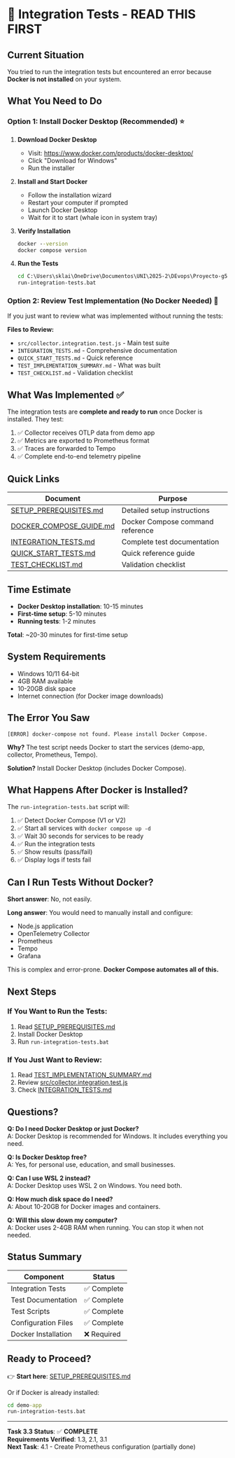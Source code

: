 # 🚀 Integration Tests - READ THIS FIRST

## Current Situation

You tried to run the integration tests but encountered an error because **Docker is not installed** on your system.

## What You Need to Do

### Option 1: Install Docker Desktop (Recommended) ⭐

1. **Download Docker Desktop**
   - Visit: https://www.docker.com/products/docker-desktop/
   - Click "Download for Windows"
   - Run the installer

2. **Install and Start Docker**
   - Follow the installation wizard
   - Restart your computer if prompted
   - Launch Docker Desktop
   - Wait for it to start (whale icon in system tray)

3. **Verify Installation**
   ```cmd
   docker --version
   docker compose version
   ```

4. **Run the Tests**
   ```cmd
   cd C:\Users\sklai\OneDrive\Documentos\UNI\2025-2\DEvops\Proyecto-g5\demo-app
   run-integration-tests.bat
   ```

### Option 2: Review Test Implementation (No Docker Needed) 📖

If you just want to review what was implemented without running the tests:

**Files to Review:**
- `src/collector.integration.test.js` - Main test suite
- `INTEGRATION_TESTS.md` - Comprehensive documentation
- `QUICK_START_TESTS.md` - Quick reference
- `TEST_IMPLEMENTATION_SUMMARY.md` - What was built
- `TEST_CHECKLIST.md` - Validation checklist

## What Was Implemented ✅

The integration tests are **complete and ready to run** once Docker is installed. They test:

1. ✅ Collector receives OTLP data from demo app
2. ✅ Metrics are exported to Prometheus format
3. ✅ Traces are forwarded to Tempo
4. ✅ Complete end-to-end telemetry pipeline

## Quick Links

| Document | Purpose |
|----------|---------|
| [SETUP_PREREQUISITES.md](SETUP_PREREQUISITES.md) | Detailed setup instructions |
| [DOCKER_COMPOSE_GUIDE.md](DOCKER_COMPOSE_GUIDE.md) | Docker Compose command reference |
| [INTEGRATION_TESTS.md](INTEGRATION_TESTS.md) | Complete test documentation |
| [QUICK_START_TESTS.md](QUICK_START_TESTS.md) | Quick reference guide |
| [TEST_CHECKLIST.md](TEST_CHECKLIST.md) | Validation checklist |

## Time Estimate

- **Docker Desktop installation**: 10-15 minutes
- **First-time setup**: 5-10 minutes
- **Running tests**: 1-2 minutes

**Total**: ~20-30 minutes for first-time setup

## System Requirements

- Windows 10/11 64-bit
- 4GB RAM available
- 10-20GB disk space
- Internet connection (for Docker image downloads)

## The Error You Saw

```
[ERROR] docker-compose not found. Please install Docker Compose.
```

**Why?** The test script needs Docker to start the services (demo-app, collector, Prometheus, Tempo).

**Solution?** Install Docker Desktop (includes Docker Compose).

## What Happens After Docker is Installed?

The `run-integration-tests.bat` script will:

1. ✅ Detect Docker Compose (V1 or V2)
2. ✅ Start all services with `docker compose up -d`
3. ✅ Wait 30 seconds for services to be ready
4. ✅ Run the integration tests
5. ✅ Show results (pass/fail)
6. ✅ Display logs if tests fail

## Can I Run Tests Without Docker?

**Short answer**: No, not easily.

**Long answer**: You would need to manually install and configure:
- Node.js application
- OpenTelemetry Collector
- Prometheus
- Tempo
- Grafana

This is complex and error-prone. **Docker Compose automates all of this.**

## Next Steps

### If You Want to Run the Tests:
1. Read [SETUP_PREREQUISITES.md](SETUP_PREREQUISITES.md)
2. Install Docker Desktop
3. Run `run-integration-tests.bat`

### If You Just Want to Review:
1. Read [TEST_IMPLEMENTATION_SUMMARY.md](TEST_IMPLEMENTATION_SUMMARY.md)
2. Review [src/collector.integration.test.js](src/collector.integration.test.js)
3. Check [INTEGRATION_TESTS.md](INTEGRATION_TESTS.md)

## Questions?

**Q: Do I need Docker Desktop or just Docker?**  
A: Docker Desktop is recommended for Windows. It includes everything you need.

**Q: Is Docker Desktop free?**  
A: Yes, for personal use, education, and small businesses.

**Q: Can I use WSL 2 instead?**  
A: Docker Desktop uses WSL 2 on Windows. You need both.

**Q: How much disk space do I need?**  
A: About 10-20GB for Docker images and containers.

**Q: Will this slow down my computer?**  
A: Docker uses 2-4GB RAM when running. You can stop it when not needed.

## Status Summary

| Component | Status |
|-----------|--------|
| Integration Tests | ✅ Complete |
| Test Documentation | ✅ Complete |
| Test Scripts | ✅ Complete |
| Configuration Files | ✅ Complete |
| Docker Installation | ❌ Required |

## Ready to Proceed?

👉 **Start here**: [SETUP_PREREQUISITES.md](SETUP_PREREQUISITES.md)

Or if Docker is already installed:

```cmd
cd demo-app
run-integration-tests.bat
```

---

**Task 3.3 Status**: ✅ **COMPLETE**  
**Requirements Verified**: 1.3, 2.1, 3.1  
**Next Task**: 4.1 - Create Prometheus configuration (partially done)

